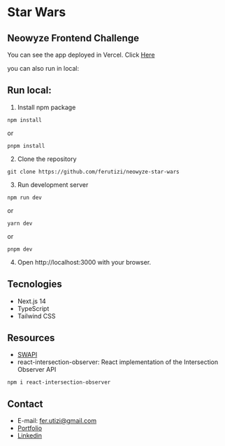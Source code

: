 # Star Wars
## Neowyze Frontend Challenge

You can see the app deployed in Vercel. Click [Here](https://star-wars-ruddy-eta.vercel.app/)

you can also run in local:

## Run local:

1. Install npm package

```
npm install
```
or
```
pnpm install
```

2. Clone the repository

```
git clone https://github.com/ferutizi/neowyze-star-wars
```

3. Run development server 

```
npm run dev
```
or
```
yarn dev
```
or
```
pnpm dev
```

4. Open http://localhost:3000 with your browser.

## Tecnologies

- Next.js 14
- TypeScript
- Tailwind CSS

## Resources

- [SWAPI](https://swapi.dev/)
- react-intersection-observer: React implementation of the Intersection Observer API
```
npm i react-intersection-observer
```

## Contact

- E-mail: fer.utizi@gmail.com
- [Portfolio](https://ferutizi.github.io/Portfolio/)
- [Linkedin](https://www.linkedin.com/in/fernando-utizi-2a72a3233/)